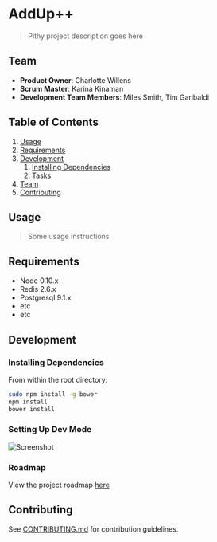# AddUp++

> Pithy project description goes here

## Team

  - __Product Owner__: Charlotte Willens
  - __Scrum Master__: Karina Kinaman
  - __Development Team Members__: Miles Smith, Tim Garibaldi

## Table of Contents

1. [Usage](#Usage)
1. [Requirements](#requirements)
1. [Development](#development)
    1. [Installing Dependencies](#installing-dependencies)
    1. [Tasks](#tasks)
1. [Team](#team)
1. [Contributing](#contributing)

## Usage

> Some usage instructions

## Requirements

- Node 0.10.x
- Redis 2.6.x
- Postgresql 9.1.x
- etc
- etc

## Development

### Installing Dependencies

From within the root directory:

```sh
sudo npm install -g bower
npm install
bower install
```

### Setting Up Dev Mode
![Screenshot](https://github.com/beltless-trenchcoats/addUp/blob/master/client/assets/images/dev-gif2.gif)
### Roadmap

View the project roadmap [here](LINK_TO_PROJECT_ISSUES)


## Contributing

See [CONTRIBUTING.md](CONTRIBUTING.md) for contribution guidelines.
